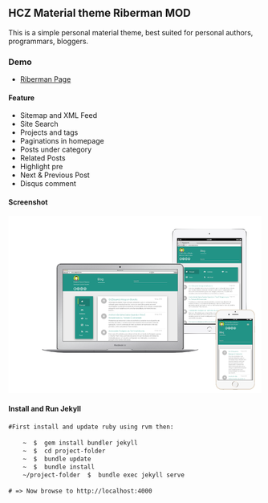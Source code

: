 
## HCZ Material theme Riberman MOD

This is a simple personal material theme, best suited for personal authors, programmars, bloggers.

### Demo
* [Riberman Page](https://riberman.github.io)

#### Feature

* Sitemap and XML Feed
* Site Search
* Projects and tags
* Paginations in homepage
* Posts under category
* Related Posts
* Highlight pre
* Next & Previous Post
* Disqus comment

#### Screenshot

![Responsive Example](https://raw.githubusercontent.com/riberman/riberman.github.io/master/screens.png  "Responsive Example")


#### Install and Run Jekyll

    #First install and update ruby using rvm then:  

        ~  $  gem install bundler jekyll
        ~  $  cd project-folder  
		~  $  bundle update
        ~  $  bundle install    
        ~/project-folder  $  bundle exec jekyll serve  

    # => Now browse to http://localhost:4000
